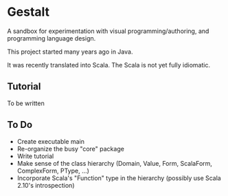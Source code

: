 

Gestalt
=======

A sandbox for experimentation with visual programming/authoring,
and programming language design.

This project started many years ago in Java.

It was recently translated into Scala.
The Scala is not yet fully idiomatic.


Tutorial
--------

To be written


To Do
-----

* Create executable main
* Re-organize the busy "core" package
* Write tutorial
* Make sense of the class hierarchy (Domain, Value, Form, ScalaForm, ComplexForm, PType, ...)
* Incorporate Scala's "Function" type in the hierarchy (possibly use Scala 2.10's introspection)




